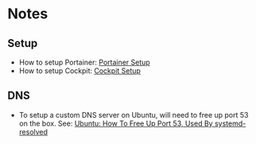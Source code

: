 # Notes

## Setup

- How to setup Portainer: [Portainer Setup](https://docs.portainer.io/v/ce-2.9/start/install/server/docker/linux)
- How to setup Cockpit: [Cockpit Setup](https://cockpit-project.org/running.html#ubuntu)

## DNS

- To setup a custom DNS server on Ubuntu, will need to free up port 53 on the box. See: [Ubuntu: How To Free Up Port 53, Used By systemd-resolved](https://www.linuxuprising.com/2020/07/ubuntu-how-to-free-up-port-53-used-by.html)
